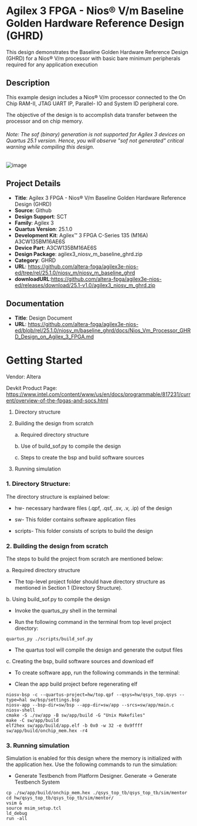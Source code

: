 # Agilex 3 FPGA - Nios® V/m Baseline Golden Hardware Reference Design (GHRD)

This design demonstrates the Baseline Golden Hardware Reference Design (GHRD) for a Nios® V/m processor with basic bare minimum peripherals required for any application execution

## Description

This example design includes a Nios® V/m processor connected to the On Chip RAM-II, JTAG UART IP, Parallel- IO and System ID peripheral core. 

The objective of the design is to accomplish data transfer between the processor and on chip memory. 

###### Note: The sof (binary) generation is not supported for Agilex 3 devices on Quartus 25.1 version. Hence, you will observe "sof not generated" critical warning while compiling this design.

![image](https://github.com/altera-fpga/agilex3e-nios-ed/blob/rel/25.1.0/niosv_m/baseline_ghrd/img/baseline_ghrd_block_design.png)

## Project Details

* **Title**: Agilex 3 FPGA - Nios® V/m Baseline Golden Hardware Reference Design (GHRD)
* **Source**: Github
* **Design Support**: SCT
* **Family**: Agilex 3
* **Quartus Version**: 25.1.0
* **Development Kit**: Agilex™ 3 FPGA C-Series 135 (M16A) A3CW135BM16AE6S
* **Device Part**: A3CW135BM16AE6S
* **Design Package**: agilex3_niosv_m_baseline_ghrd.zip
* **Category**: GHRD
* **URL**: https://github.com/altera-fpga/agilex3e-nios-ed/tree/rel/25.1.0/niosv_m/niosv_m_baseline_ghrd
* **downloadURL**:https://github.com/altera-fpga/agilex3e-nios-ed/releases/download/25.1-v1.0/agilex3_niosv_m_ghrd.zip

## Documentation

* **Title**: Design Document
* **URL**: https://github.com/altera-fpga/agilex3e-nios-ed/blob/rel/25.1.0/niosv_m/baseline_ghrd/docs/Nios_Vm_Processor_GHRD_Design_on_Agilex_3_FPGA.md

# Getting Started

Vendor: Altera

Devkit Product Page: https://www.intel.com/content/www/us/en/docs/programmable/817231/current/overview-of-the-fpgas-and-socs.html

1. Directory structure
2. Building the design from scratch

    a.	Required directory structure

    b.	Use of build_sof.py to compile the design

    c.	Steps to create the bsp and build software sources
    
3. Running simulation

### 1. Directory Structure:

The directory structure is explained below:

- hw- necessary hardware files (.qpf, .qsf, .sv, .v, .ip) of the design

- sw- This folder contains software application files

- scripts- This folder consists of scripts to build the design


### 2. Building the design from scratch

The steps to build the project from scratch are mentioned below:

a. Required directory structure
- The top-level project folder should have directory structure as mentioned in Section 1 (Directory Structure).

b. Using build_sof.py to compile the design
- Invoke the quartus_py shell in the terminal

- Run the following command in the terminal from top level project directory:
```
quartus_py ./scripts/build_sof.py
```
- The quartus tool will compile the design and generate the output files

c. Creating the bsp, build software sources and download elf
- To create software app, run the following commands in the terminal:

- Clean the app build project before regenerating elf

```     
niosv-bsp -c --quartus-project=hw/top.qpf --qsys=hw/qsys_top.qsys --type=hal sw/bsp/settings.bsp
niosv-app --bsp-dir=sw/bsp --app-dir=sw/app --srcs=sw/app/main.c
niosv-shell
cmake -S ./sw/app -B sw/app/build -G "Unix Makefiles"
make -C sw/app/build
elf2hex sw/app/build/app.elf -b 0x0 -w 32 -e 0x9ffff sw/app/build/onchip_mem.hex -r4
```

### 3. Running simulation

Simulation is enabled for this design where the memory is initialized with the application hex. Use the following commands to run the simulation:

- Generate Testbench from Platform Designer. Generate -> Generate Testbench System 
```	
cp ./sw/app/build/onchip_mem.hex ./qsys_top_tb/qsys_top_tb/sim/mentor 
cd hw/qsys_top_tb/qsys_top_tb/sim/mentor/
vsim &
source msim_setup.tcl
ld_debug
run -all
```